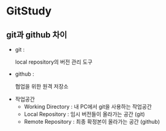 # GitStudy

## git과 github 차이

* git : 

  local repository의 버전 관리 도구 
  
* github : 

  협업을 위한 원격 저장소 

- 작업공간
  - Working Directory : 내 PC에서 git을 사용하는 작업공간
  - Local Repository : 임시 버전들이 올라가는 공간 (git)
  - Remote Repository : 최종 확정본이 올라가는 공간 (github)
